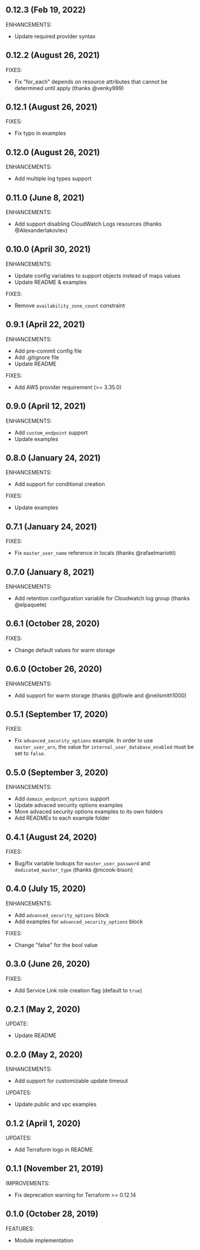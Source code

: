 ## 0.12.3 (Feb 19, 2022)

ENHANCEMENTS:

* Update required provider syntax

## 0.12.2 (August 26, 2021)

FIXES:

* Fix "for_each" depends on resource attributes that cannot be  determined until apply (thanks @venky999)

## 0.12.1 (August 26, 2021)

FIXES:

*  Fix typo in examples

## 0.12.0 (August 26, 2021)

ENHANCEMENTS:

* Add multiple log types support

## 0.11.0 (June 8, 2021)

ENHANCEMENTS:

* Add support disabling CloudWatch Logs resources (thanks @AlexanderIakovlev)

## 0.10.0 (April 30, 2021)

ENHANCEMENTS:

* Update config variables to support objects instead of maps values
* Update README & examples

FIXES:

* Remove `availability_zone_count` constraint

## 0.9.1 (April 22, 2021)

ENHANCEMENTS:

* Add pre-commit config file
* Add .gitignore file
* Update README

FIXES:

* Add AWS provider requirement (>= 3.35.0)

## 0.9.0 (April 12, 2021)

ENHANCEMENTS:

* Add `custom_endpoint` support
* Update examples

## 0.8.0 (January 24, 2021)


ENHANCEMENTS:

* Add support for conditional creation

FIXES:

* Update examples

## 0.7.1 (January 24, 2021)

FIXES:

* Fix `master_user_name` reference in locals (thanks @rafaelmariotti)

## 0.7.0 (January 8, 2021)

ENHANCEMENTS:

* Add retention configuration variable for Cloudwatch log group (thanks @elpaquete)

## 0.6.1 (October 28, 2020)

FIXES:

* Change default values for warm storage

## 0.6.0 (October 26, 2020)

ENHANCEMENTS:

* Add support for warm storage (thanks @jlfowle and @neilsmith1000)

## 0.5.1 (September 17, 2020)

FIXES:

* Fix `advanced_security_options` example. In order to use `master_user_arn`, the value for `internal_user_database_enabled` must be set to `false`.

## 0.5.0 (September 3, 2020)

ENHANCEMENTS:

* Add `domain_endpoint_options` support
* Update advaced security options examples
* Move advaced security options examples to its own folders
* Add READMEs to each example folder

## 0.4.1 (August 24, 2020)

FIXES:

* Bug/fix variable lookups for `master_user_password` and `dedicated_master_type` (thanks @mcook-bison)

## 0.4.0 (July 15, 2020)

ENHANCEMENTS:

* Add `advanced_security_options` block
* Add examples for `advanced_security_options` block

FIXES:

* Change "false" for the bool value

## 0.3.0 (June 26, 2020)

FIXES:

* Add Service Link role creation flag (default to `true`)


## 0.2.1 (May 2, 2020)

UPDATE:

* Update README

## 0.2.0 (May 2, 2020)

ENHANCEMENTS:

* Add support for customizable update timeout

UPDATES:

* Update public and vpc examples


## 0.1.2 (April 1, 2020)

UPDATES:

* Add Terraform logo in README

## 0.1.1 (November 21, 2019)

IMPROVEMENTS:

* Fix deprecation warning for Terraform >= 0.12.14

## 0.1.0 (October 28, 2019)

FEATURES:

* Module implementation
